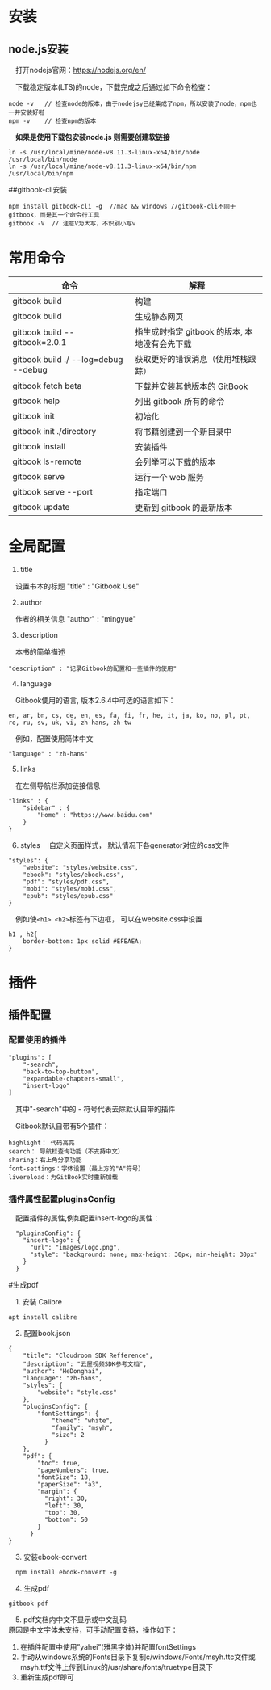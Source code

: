 # 安装
## node.js安装

&emsp;打开nodejs官网：https://nodejs.org/en/

&emsp;下载稳定版本(LTS)的node，下载完成之后通过如下命令检查：

```
node -v   // 检查node的版本，由于nodejsy已经集成了npm，所以安装了node，npm也一并安装好啦
npm -v    // 检查npm的版本
```

&emsp;**如果是使用下载包安装node.js 则需要创建软链接**
```
ln -s /usr/local/mine/node-v8.11.3-linux-x64/bin/node /usr/local/bin/node
ln -s /usr/local/mine/node-v8.11.3-linux-x64/bin/npm /usr/local/bin/npm
```

##gitbook-cli安装

```
npm install gitbook-cli -g  //mac && windows //gitbook-cli不同于gitbook，而是其一个命令行工具
gitbook -V  // 注意V为大写，不识别小写v
```
# 常用命令

| 命令                                 | 解释                                          |
| ------------------------------------ | --------------------------------------------- |
| gitbook build                        | 构建                                          |
| gitbook build                        | 生成静态网页                                  |
| gitbook build --gitbook=2.0.1        | 指生成时指定 gitbook 的版本, 本地没有会先下载 |
| gitbook build ./ --log=debug --debug | 获取更好的错误消息（使用堆栈跟踪）            |
| gitbook fetch beta                   | 下载并安装其他版本的 GitBook                  |
| gitbook help                         | 列出 gitbook 所有的命令                       |
| gitbook init                         | 初始化                                        |
| gitbook init ./directory             | 将书籍创建到一个新目录中                      |
| gitbook install                      | 安装插件                                      |
| gitbook ls-remote                    | 会列举可以下载的版本                          |
| gitbook serve                        | 运行一个 web 服务                             |
| gitbook serve --port                 | 指定端口                                      |
| gitbook update                       | 更新到 gitbook 的最新版本                     |


# 全局配置

1. title

&emsp;设置书本的标题
"title" : "Gitbook Use"

2. author

&emsp;作者的相关信息
"author" : "mingyue"

3. description

&emsp;本书的简单描述

`"description" : "记录Gitbook的配置和一些插件的使用"`

4. language

&emsp;Gitbook使用的语言, 版本2.6.4中可选的语言如下：

`en, ar, bn, cs, de, en, es, fa, fi, fr, he, it, ja, ko, no, pl, pt, ro, ru, sv, uk, vi, zh-hans, zh-tw`

&emsp;例如，配置使用简体中文

`"language" : "zh-hans"`

5. links

&emsp;在左侧导航栏添加链接信息
```
"links" : {
    "sidebar" : {
        "Home" : "https://www.baidu.com"
    }
}
```

6. styles
&emsp;自定义页面样式， 默认情况下各generator对应的css文件

```
"styles": {
    "website": "styles/website.css",
    "ebook": "styles/ebook.css",
    "pdf": "styles/pdf.css",
    "mobi": "styles/mobi.css",
    "epub": "styles/epub.css"
}
```

&emsp;例如使`<h1> <h2>`标签有下边框， 可以在website.css中设置
```
h1 , h2{
    border-bottom: 1px solid #EFEAEA;
}
```
# 插件
## 插件配置

### 配置使用的插件

```
"plugins": [
    "-search",
    "back-to-top-button",
    "expandable-chapters-small",
    "insert-logo"
]
```
&emsp;其中"-search"中的 - 符号代表去除默认自带的插件

&emsp;Gitbook默认自带有5个插件：

```
highlight： 代码高亮
search： 导航栏查询功能（不支持中文）
sharing：右上角分享功能
font-settings：字体设置（最上方的"A"符号）
livereload：为GitBook实时重新加载
```

### 插件属性配置pluginsConfig
&emsp;配置插件的属性,例如配置insert-logo的属性：
```
  "pluginsConfig": {
    "insert-logo": {
      "url": "images/logo.png",
      "style": "background: none; max-height: 30px; min-height: 30px"
    }
  }
```

#生成pdf

&emsp;1. 安装 Calibre

```
apt install calibre

```
&emsp;2. 配置book.json

```
{
    "title": "Cloudroom SDK Refference",
    "description": "云屋视频SDK参考文档",
    "author": "HeDonghai",
    "language": "zh-hans",
    "styles": {
        "website": "style.css"
    },
    "pluginsConfig": {
        "fontSettings": {
            "theme": "white",
            "family": "msyh",
            "size": 2
          }
    },
    "pdf": {
        "toc": true,
        "pageNumbers": true,
        "fontSize": 18,
        "paperSize": "a3",
        "margin": {
          "right": 30,
          "left": 30,
          "top": 30,
          "bottom": 50
        }
      }
}

```
&emsp;3. 安装ebook-convert

```
  npm install ebook-convert -g

```
&emsp;4. 生成pdf
```
gitbook pdf

```
&emsp;5. pdf文档内中文不显示或中文乱码  
原因是中文字体未支持，可手动配置支持，操作如下： 
1. 在插件配置中使用”yahei”(雅黑字体)并配置fontSettings  
2. 手动从windows系统的Fonts目录下复制c/windows/Fonts/msyh.ttc文件或msyh.ttf文件上传到Linux的/usr/share/fonts/truetype目录下  
3. 重新生成pdf即可  
